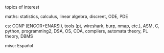 topics of interest

maths:
statistics,
calculus,
linear algebra,
discreet,
ODE, PDE

cs:
CCNP (ENCOR+ENARSI),
tools (pt, wireshark, burp, nmap, etc.),
ASM, C, python, programming2,
DSA,
OS,
COA,
compilers,
automata theory,
PL theory,
DBMS

misc:
Español
